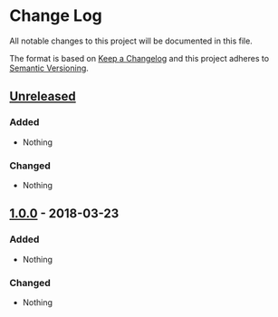 # Change Log
All notable changes to this project will be documented in this file.

The format is based on [Keep a Changelog](http://keepachangelog.com/)
and this project adheres to [Semantic Versioning](http://semver.org/).

## [Unreleased]
### Added
- Nothing

### Changed
- Nothing

## [1.0.0] - 2018-03-23
### Added
- Nothing

### Changed
- Nothing

[Unreleased]: https://github.com/papadeltasierra/thameswater/compare/1.0.0...HEAD
[1.0.0]: https://github.com/papadeltasierra/thameswater/0.0.1...1.0.0